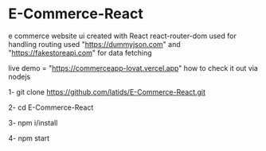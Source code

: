 # E-Commerce-React

  e commerce website ui created with React
  react-router-dom used for handling routing 
  used "https://dummyjson.com" and "https://fakestoreapi.com" for data fetching 

live demo = "https://commerceapp-lovat.vercel.app"
 how to check it out via nodejs
 
  1- git clone https://github.com/latids/E-Commerce-React.git
  
  2- cd E-Commerce-React
  
  3- npm i/install
  
  4- npm start

